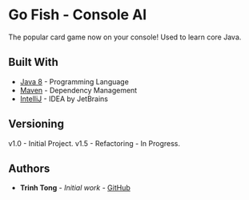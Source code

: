 # Go Fish - Console AI

The popular card game now on your console! 
Used to learn core Java.

## Built With

* [Java 8](https://www.oracle.com/technetwork/java/javase/overview/java8-2100321.html) - Programming Language
* [Maven](https://maven.apache.org/) - Dependency Management
* [IntelliJ](https://www.jetbrains.com/idea/) - IDEA by JetBrains

## Versioning

v1.0 - Initial Project.
v1.5 - Refactoring - In Progress.

## Authors

* **Trinh Tong** - *Initial work* - [GitHub](https://github.com/trtong)
